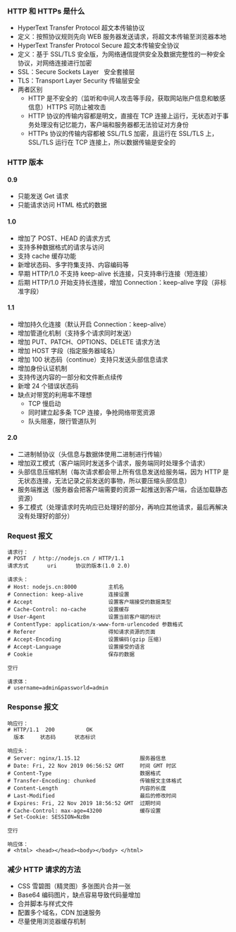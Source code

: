 ### HTTP 和 HTTPs 是什么

- HyperText Transfer Protocol 超文本传输协议
- 定义：按照协议规则先向 WEB 服务器发送请求，将超文本传输至浏览器本地
- HyperText Transfer Protocol Secure 超文本传输安全协议
- 定义：基于 SSL/TLS 安全版，为网络通信提供安全及数据完整性的一种安全协议，对网络连接进行加密
- SSL：Secure Sockets Layer   安全套接层
- TLS：Transport Layer Security 传输层安全
- 两者区别
  - HTTP 是不安全的（监听和中间人攻击等手段，获取网站账户信息和敏感信息）HTTPS 可防止被攻击
  - HTTP 协议的传输内容都是明文，直接在 TCP 连接上运行，无状态对于事务处理没有记忆能力，客户端和服务器都无法验证对方身份
  - HTTPs 协议的传输内容都被 SSL/TLS 加密，且运行在 SSL/TLS 上，SSL/TLS 运行在 TCP 连接上，所以数据传输是安全的

### HTTP 版本

#### 0.9

- 只能发送 Get 请求
- 只能请求访问 HTML 格式的数据

#### 1.0

- 增加了 POST、HEAD 的请求方式
- 支持多种数据格式的请求与访问
- 支持 cache 缓存功能
- 新增状态码、多字符集支持、内容编码等
- 早期 HTTP/1.0 不支持 keep-alive 长连接，只支持串行连接（短连接）
- 后期 HTTP/1.0 开始支持长连接，增加 Connection：keep-alive 字段（非标准字段）

#### 1.1

- 增加持久化连接（默认开启 Connection：keep-alive）
- 增加管道化机制（支持多个请求同时发送）
- 增加 PUT、PATCH、OPTIONS、DELETE 请求方法
- 增加 HOST 字段（指定服务器域名）
- 增加 100 状态码（continue）支持只发送头部信息请求
- 增加身份认证机制
- 支持传送内容的一部分和文件断点续传
- 新增 24 个错误状态码
- 缺点对带宽的利用率不理想
  - TCP 慢启动
  - 同时建立起多条 TCP 连接，争抢网络带宽资源
  - 队头阻塞，限行管道队列

#### 2.0

- 二进制帧协议（头信息与数据体使用二进制进行传输）
- 增加双工模式（客户端同时发送多个请求，服务端同时处理多个请求）
- 头部信息压缩机制（每次请求都会带上所有信息发送给服务端，因为 HTTP 是无状态连接，无法记录之前发送的事物，所以要压缩头部信息）
- 服务端推送（服务器会把客户端需要的资源一起推送到客户端，合适加载静态资源）
- 多工模式（处理请求时先响应已处理好的部分，再响应其他请求，最后再解决没有处理好的部分）

### Request 报文

```
请求行：
# POST  / http://nodejs.cn / HTTP/1.1
请求方式      uri      协议的版本(1.0 2.0)

请求头：
# Host: nodejs.cn:8000        	主机名
# Connection: keep-alive      	连接设置
# Accept                      	设置客户端接受的数据类型
# Cache-Control: no-cache     	设置缓存
# User-Agent                  	设置当前客户端的标识
# ContentType: application/x-www-form-urlencoded 参数格式
# Referer                       得知请求资源的页面
# Accept-Encoding             	设置编码(gzip 压缩)
# Accept-Language             	设置接受的语言
# Cookie                      	保存的数据

空行

请求体：
# username=admin&passworld=admin
```

### Response 报文

```
响应行：
# HTTP/1.1  200          OK
  版本     状态码      状态标识

响应头：
# Server: nginx/1.15.12                   服务器信息
# Date: Fri, 22 Nov 2019 06:56:52 GMT     时间 GMT 时区
# Content-Type                            数据格式
# Transfer-Encoding: chunked              传输报文主体格式
# Content-Length                          内容的长度
# Last-Modified                           最后的修改时间
# Expires: Fri, 22 Nov 2019 18:56:52 GMT  过期时间
# Cache-Control: max-age=43200            缓存设置
# Set-Cookie: SESSION=NzBm

空行

响应体：
# <html> <head></head><body></body> </html>
```

### 减少 HTTP 请求的方法

- CSS 雪碧图（精灵图）多张图片合并一张
- Base64 编码图片，缺点容易导致代码量增加
- 合并脚本与样式文件
- 配置多个域名，CDN 加速服务
- 尽量使用浏览器缓存机制
